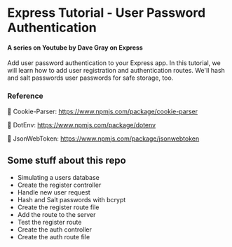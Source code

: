# Express Tutorial - User Password Authentication
#### A series on Youtube by Dave Gray on Express

<p> Add user password authentication to your Express app. In this tutorial, we will learn how to add user registration and authentication routes. We'll hash and salt passwords user passwords for safe storage, too. <p>

### Reference

🚀 Cookie-Parser: https://www.npmjs.com/package/cookie-parser

🚀 DotEnv: https://www.npmjs.com/package/dotenv

🚀 JsonWebToken: https://www.npmjs.com/package/jsonwebtoken

## Some stuff about this repo

- Simulating a users database
- Create the register controller
- Handle new user request
- Hash and Salt passwords with bcrypt
- Create the register route file
- Add the route to the server
- Test the register route
- Create the auth controller
- Create the auth route file


